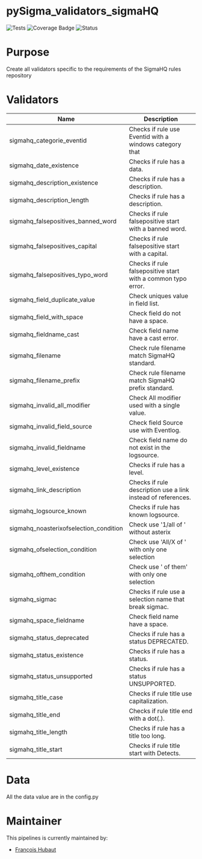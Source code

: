 # pySigma_validators_sigmaHQ
![Tests](https://github.com/SigmaHQ/pySigma-validators-sigmaHQ/actions/workflows/test.yml/badge.svg)
![Coverage Badge](https://img.shields.io/endpoint?url=https://gist.githubusercontent.com/frack113/b27ee1cbe964fb1a299cc20c3403f8c8/raw/pySigma-validators-sigmaHQ.json)
![Status](https://img.shields.io/badge/Status-pre--release-orange)

# Purpose

Create all validators specific to the requirements of the SigmaHQ rules repository

# Validators

| Name | Description|
| --- | ---|
| sigmahq_categorie_eventid              | Checks if rule use Eventid with a windows category that      |
| sigmahq_date_existence                 | Checks if rule has a data.                                   |
| sigmahq_description_existence          | Checks if rule has a description.                            |
| sigmahq_description_length             | Checks if rule has a description.                            |
| sigmahq_falsepositives_banned_word     | Checks if rule falsepositive start with a banned word.       |
| sigmahq_falsepositives_capital         | Checks if rule falsepositive start with a capital.           |
| sigmahq_falsepositives_typo_word       | Checks if rule falsepositive start with a common typo error. |
| sigmahq_field_duplicate_value          | Check uniques value in field list.                           |
| sigmahq_field_with_space               | Check field do not have a space.                             |
| sigmahq_fieldname_cast                 | Check field name have a cast error.                          |
| sigmahq_filename                       | Check rule filename match SigmaHQ standard.                  |
| sigmahq_filename_prefix                | Check rule filename match SigmaHQ prefix standard.           |
| sigmahq_invalid_all_modifier           | Check All modifier used with a single value.                 |
| sigmahq_invalid_field_source           | Check field Source use with Eventlog.                        |
| sigmahq_invalid_fieldname              | Check field name do not exist in the logsource.              |
| sigmahq_level_existence                | Checks if rule has a level.                                  |
| sigmahq_link_description               | Checks if rule description use a link instead of references. |
| sigmahq_logsource_known                | Checks if rule has known logsource.                          |
| sigmahq_noasterixofselection_condition | Check use '1/all of ' without asterix                        |
| sigmahq_ofselection_condition          | Check use 'All/X of ' with only one selection                |
| sigmahq_ofthem_condition               | Check use ' of them' with only one selection                 |
| sigmahq_sigmac                         | Checks if rule use a selection name that break sigmac.       |
| sigmahq_space_fieldname                | Check field name have a space.                               |
| sigmahq_status_deprecated              | Checks if rule has a status DEPRECATED.                      |
| sigmahq_status_existence               | Checks if rule has a status.                                 |
| sigmahq_status_unsupported             | Checks if rule has a status UNSUPPORTED.                     |
| sigmahq_title_case                     | Checks if rule title use capitalization.                     |
| sigmahq_title_end                      | Checks if rule title end with a dot(.).                      |
| sigmahq_title_length                   | Checks if rule has a title too long.                         |
| sigmahq_title_start                    | Checks if rule title start with Detects.                     |


# Data

All the data value are in the config.py

# Maintainer

This pipelines is currently maintained by:
* [François Hubaut](https://github.com/frack113)
